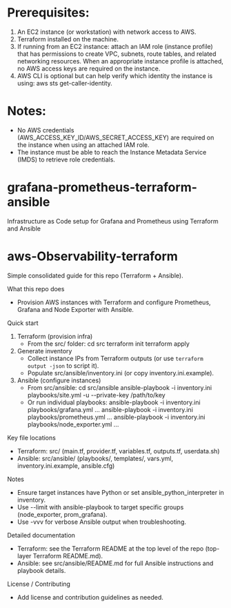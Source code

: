 # Prerequisites:

1. An EC2 instance (or workstation) with network access to AWS.
2. Terraform installed on the machine.
3. If running from an EC2 instance: attach an IAM role (instance profile) that has permissions to create VPC, subnets, route tables, and related networking resources. When an appropriate instance profile is attached, no AWS access keys are required on the instance.
4. AWS CLI is optional but can help verify which identity the instance is using: aws sts get-caller-identity.

# Notes:
- No AWS credentials (AWS_ACCESS_KEY_ID/AWS_SECRET_ACCESS_KEY) are required on the instance when using an attached IAM role.
- The instance must be able to reach the Instance Metadata Service (IMDS) to retrieve role credentials.


# grafana-prometheus-terraform-ansible
Infrastructure as Code setup for Grafana and Prometheus using Terraform and Ansible

# aws-Observability-terraform

Simple consolidated guide for this repo (Terraform + Ansible).

What this repo does
- Provision AWS instances with Terraform and configure Prometheus, Grafana and Node Exporter with Ansible.

Quick start
1. Terraform (provision infra)
   - From the src/ folder:
     cd src
     terraform init
     terraform apply
2. Generate inventory
   - Collect instance IPs from Terraform outputs (or use `terraform output -json` to script it).
   - Populate src/ansible/inventory.ini (or copy inventory.ini.example).
3. Ansible (configure instances)
   - From src/ansible:
     cd src/ansible
     ansible-playbook -i inventory.ini playbooks/site.yml -u <user> --private-key /path/to/key
   - Or run individual playbooks:
     ansible-playbook -i inventory.ini playbooks/grafana.yml ...
     ansible-playbook -i inventory.ini playbooks/prometheus.yml ...
     ansible-playbook -i inventory.ini playbooks/node_exporter.yml ...

Key file locations
- Terraform: src/ (main.tf, provider.tf, variables.tf, outputs.tf, userdata.sh)
- Ansible: src/ansible/ (playbooks/, templates/, vars.yml, inventory.ini.example, ansible.cfg)

Notes
- Ensure target instances have Python or set ansible_python_interpreter in inventory.
- Use --limit with ansible-playbook to target specific groups (node_exporter, prom_grafana).
- Use -vvv for verbose Ansible output when troubleshooting.

Detailed documentation
- Terraform: see the Terraform README at the top level of the repo (top-layer Terraform README.md).
- Ansible: see src/ansible/README.md for full Ansible instructions and playbook details.

License / Contributing
- Add license and contribution guidelines as needed.
